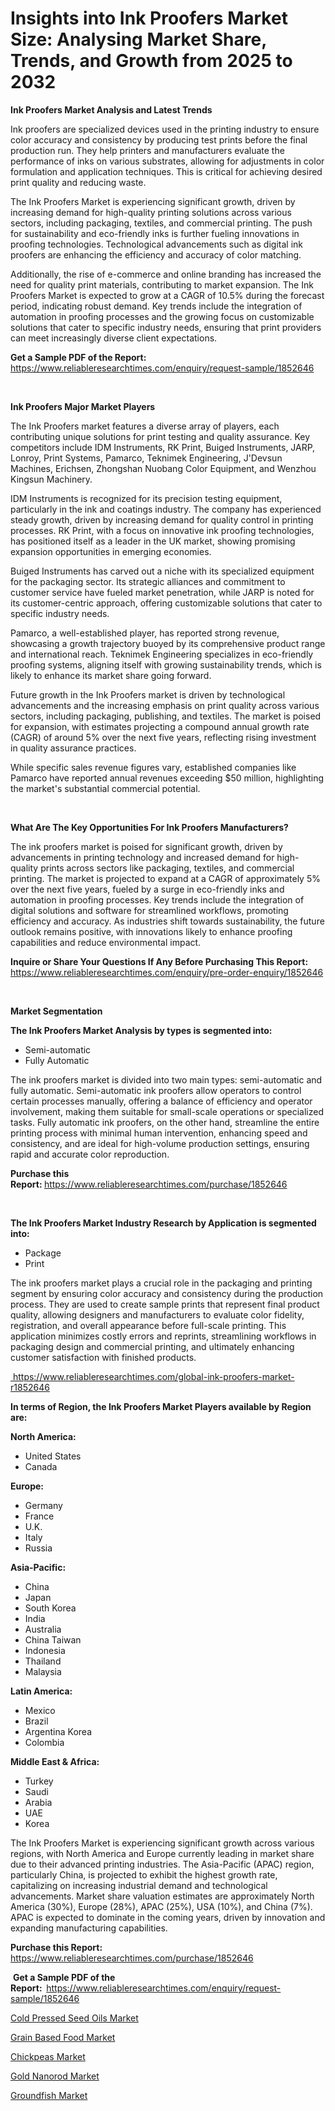 <p><h1>Insights into Ink Proofers Market Size: Analysing Market Share, Trends, and Growth from 2025 to 2032</h1></p><p><strong>Ink Proofers Market Analysis and Latest Trends</strong></p>
<p><p>Ink proofers are specialized devices used in the printing industry to ensure color accuracy and consistency by producing test prints before the final production run. They help printers and manufacturers evaluate the performance of inks on various substrates, allowing for adjustments in color formulation and application techniques. This is critical for achieving desired print quality and reducing waste.</p><p>The Ink Proofers Market is experiencing significant growth, driven by increasing demand for high-quality printing solutions across various sectors, including packaging, textiles, and commercial printing. The push for sustainability and eco-friendly inks is further fueling innovations in proofing technologies. Technological advancements such as digital ink proofers are enhancing the efficiency and accuracy of color matching.</p><p>Additionally, the rise of e-commerce and online branding has increased the need for quality print materials, contributing to market expansion. The Ink Proofers Market is expected to grow at a CAGR of 10.5% during the forecast period, indicating robust demand. Key trends include the integration of automation in proofing processes and the growing focus on customizable solutions that cater to specific industry needs, ensuring that print providers can meet increasingly diverse client expectations.</p></p>
<p><strong>Get a Sample PDF of the Report:&nbsp;</strong> <a href="https://www.reliableresearchtimes.com/enquiry/request-sample/1852646?utm_campaign=2220&utm_medium=2&utm_source=Github&utm_content=ia&utm_term=28022025&utm_id=ink-proofers">https://www.reliableresearchtimes.com/enquiry/request-sample/1852646</a></p>
<p>&nbsp;</p>
<p><strong>Ink Proofers Major Market Players</strong></p>
<p><p>The Ink Proofers market features a diverse array of players, each contributing unique solutions for print testing and quality assurance. Key competitors include IDM Instruments, RK Print, Buiged Instruments, JARP, Lonroy, Print Systems, Pamarco, Teknimek Engineering, J'Devsun Machines, Erichsen, Zhongshan Nuobang Color Equipment, and Wenzhou Kingsun Machinery.</p><p>IDM Instruments is recognized for its precision testing equipment, particularly in the ink and coatings industry. The company has experienced steady growth, driven by increasing demand for quality control in printing processes. RK Print, with a focus on innovative ink proofing technologies, has positioned itself as a leader in the UK market, showing promising expansion opportunities in emerging economies.</p><p>Buiged Instruments has carved out a niche with its specialized equipment for the packaging sector. Its strategic alliances and commitment to customer service have fueled market penetration, while JARP is noted for its customer-centric approach, offering customizable solutions that cater to specific industry needs.</p><p>Pamarco, a well-established player, has reported strong revenue, showcasing a growth trajectory buoyed by its comprehensive product range and international reach. Teknimek Engineering specializes in eco-friendly proofing systems, aligning itself with growing sustainability trends, which is likely to enhance its market share going forward.</p><p>Future growth in the Ink Proofers market is driven by technological advancements and the increasing emphasis on print quality across various sectors, including packaging, publishing, and textiles. The market is poised for expansion, with estimates projecting a compound annual growth rate (CAGR) of around 5% over the next five years, reflecting rising investment in quality assurance practices.</p><p>While specific sales revenue figures vary, established companies like Pamarco have reported annual revenues exceeding $50 million, highlighting the market's substantial commercial potential.</p></p>
<p>&nbsp;</p>
<p><strong>What Are The Key Opportunities For Ink Proofers Manufacturers?</strong></p>
<p><p>The ink proofers market is poised for significant growth, driven by advancements in printing technology and increased demand for high-quality prints across sectors like packaging, textiles, and commercial printing. The market is projected to expand at a CAGR of approximately 5% over the next five years, fueled by a surge in eco-friendly inks and automation in proofing processes. Key trends include the integration of digital solutions and software for streamlined workflows, promoting efficiency and accuracy. As industries shift towards sustainability, the future outlook remains positive, with innovations likely to enhance proofing capabilities and reduce environmental impact.</p></p>
<p><strong>Inquire or Share Your Questions If Any Before Purchasing This Report:</strong> <a href="https://www.reliableresearchtimes.com/enquiry/pre-order-enquiry/1852646?utm_campaign=2220&utm_medium=2&utm_source=Github&utm_content=ia&utm_term=28022025&utm_id=ink-proofers">https://www.reliableresearchtimes.com/enquiry/pre-order-enquiry/1852646</a></p>
<p>&nbsp;</p>
<p><strong>Market Segmentation</strong></p>
<p><strong>The Ink Proofers Market Analysis by types is segmented into:</strong></p>
<p><ul><li>Semi-automatic</li><li>Fully Automatic</li></ul></p>
<p><p>The ink proofers market is divided into two main types: semi-automatic and fully automatic. Semi-automatic ink proofers allow operators to control certain processes manually, offering a balance of efficiency and operator involvement, making them suitable for small-scale operations or specialized tasks. Fully automatic ink proofers, on the other hand, streamline the entire printing process with minimal human intervention, enhancing speed and consistency, and are ideal for high-volume production settings, ensuring rapid and accurate color reproduction.</p></p>
<p><strong>Purchase this Report:&nbsp;</strong><a href="https://www.reliableresearchtimes.com/purchase/1852646?utm_campaign=2220&utm_medium=2&utm_source=Github&utm_content=ia&utm_term=28022025&utm_id=ink-proofers">https://www.reliableresearchtimes.com/purchase/1852646</a></p>
<p>&nbsp;</p>
<p><strong>The Ink Proofers Market Industry Research by Application is segmented into:</strong></p>
<p><ul><li>Package</li><li>Print</li></ul></p>
<p><p>The ink proofers market plays a crucial role in the packaging and printing segment by ensuring color accuracy and consistency during the production process. They are used to create sample prints that represent final product quality, allowing designers and manufacturers to evaluate color fidelity, registration, and overall appearance before full-scale printing. This application minimizes costly errors and reprints, streamlining workflows in packaging design and commercial printing, and ultimately enhancing customer satisfaction with finished products.</p></p>
<p><a href="https://www.reliableresearchtimes.com/global-ink-proofers-market-r1852646?utm_campaign=2220&utm_medium=2&utm_source=Github&utm_content=ia&utm_term=28022025&utm_id=ink-proofers">&nbsp;https://www.reliableresearchtimes.com/global-ink-proofers-market-r1852646</a></p>
<p><strong>In terms of Region, the Ink Proofers Market Players available by Region are:</strong></p>
<p>
    <p> <strong> North America: </strong>
        <ul>
            <li>United States</li>
            <li>Canada</li>
        </ul>
        </p> 
    <p> <strong> Europe: </strong>
        <ul>
            <li>Germany</li>
            <li>France</li>
            <li>U.K.</li>
            <li>Italy</li>
            <li>Russia</li>
        </ul>
        </p> 
    <p> <strong> Asia-Pacific: </strong>
        <ul>
            <li>China</li>
            <li>Japan</li>
            <li>South Korea</li>
            <li>India</li>
            <li>Australia</li>
            <li>China Taiwan</li>
            <li>Indonesia</li>
            <li>Thailand</li>
            <li>Malaysia</li>
        </ul>
        </p> 
    <p> <strong> Latin America: </strong>
        <ul>
            <li>Mexico</li>
            <li>Brazil</li>
            <li>Argentina Korea</li>
            <li>Colombia</li>
        </ul>
        </p> 
    <p> <strong> Middle East & Africa: </strong>
        <ul>
            <li>Turkey</li>
            <li>Saudi</li>
            <li>Arabia</li>
            <li>UAE</li>
            <li>Korea</li>
        </ul>
    </p>
    </p>
<p><p>The Ink Proofers Market is experiencing significant growth across various regions, with North America and Europe currently leading in market share due to their advanced printing industries. The Asia-Pacific (APAC) region, particularly China, is projected to exhibit the highest growth rate, capitalizing on increasing industrial demand and technological advancements. Market share valuation estimates are approximately North America (30%), Europe (28%), APAC (25%), USA (10%), and China (7%). APAC is expected to dominate in the coming years, driven by innovation and expanding manufacturing capabilities.</p></p>
<p><strong>Purchase this Report: </strong><a href="https://www.reliableresearchtimes.com/purchase/1852646?utm_campaign=2220&utm_medium=2&utm_source=Github&utm_content=ia&utm_term=28022025&utm_id=ink-proofers">https://www.reliableresearchtimes.com/purchase/1852646</a></p>
<p>&nbsp;<strong>Get a Sample PDF of the Report:&nbsp;&nbsp;</strong><a href="https://www.reliableresearchtimes.com/enquiry/request-sample/1852646?utm_campaign=2220&utm_medium=2&utm_source=Github&utm_content=ia&utm_term=28022025&utm_id=ink-proofers">https://www.reliableresearchtimes.com/enquiry/request-sample/1852646</a></p>
<p><strong></strong></p>
<p><p><a href="https://github.com/fendtdjunawo/Market-Research-Report-List-1/blob/main/cold-pressed-seed-oils-market.md?utm_campaign=2220&utm_medium=2&utm_source=Github&utm_content=ia&utm_term=28022025&utm_id=ink-proofers">Cold Pressed Seed Oils Market</a></p><p><a href="https://github.com/raaschadonle/Market-Research-Report-List-1/blob/main/grain-based-food-market.md?utm_campaign=2220&utm_medium=2&utm_source=Github&utm_content=ia&utm_term=28022025&utm_id=ink-proofers">Grain Based Food Market</a></p><p><a href="https://github.com/kovasovitzzg/Market-Research-Report-List-1/blob/main/chickpeas-market.md?utm_campaign=2220&utm_medium=2&utm_source=Github&utm_content=ia&utm_term=28022025&utm_id=ink-proofers">Chickpeas Market</a></p><p><a href="https://github.com/palenjeppecd/Market-Research-Report-List-1/blob/main/gold-nanorod-market.md?utm_campaign=2220&utm_medium=2&utm_source=Github&utm_content=ia&utm_term=28022025&utm_id=ink-proofers">Gold Nanorod Market</a></p><p><a href="https://github.com/aarajlyre/Market-Research-Report-List-1/blob/main/groundfish-market.md?utm_campaign=2220&utm_medium=2&utm_source=Github&utm_content=ia&utm_term=28022025&utm_id=ink-proofers">Groundfish Market</a></p></p>